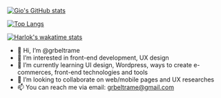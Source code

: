 [![Gio's GitHub stats](https://github-readme-stats.vercel.app/api?username=grbeltrame&show_icons=true&theme=tokyonight&bg_color=00000000)](https://github.com/anuraghazra/github-readme-stats)

[![Top Langs](https://github-readme-stats.vercel.app/api/top-langs/?username=grbeltrame&size_weight=0.5&count_weight=0.5&langs_count=10&layout=donut-vertical)](https://github.com/anuraghazra/github-readme-stats)

[![Harlok's wakatime stats](https://github-readme-stats.vercel.app/api/wakatime?username=grbeltrame)](https://github.com/anuraghazra/github-readme-stats)


- 👋 Hi, I’m @grbeltrame
- 👀 I’m interested in front-end development, UX design
- 🌱 I’m currently learning UI design, Wordpress, ways to create e-commerces, front-end technologies and tools
- 💞️ I’m looking to collaborate on web/mobile pages and UX researches
- 📫 You can reach me via email: grbeltrame@gmail.com 

<!---
grbeltrame/grbeltrame is a ✨ special ✨ repository because its `README.md` (this file) appears on your GitHub profile.
You can click the Preview link to take a look at your changes.
--->
